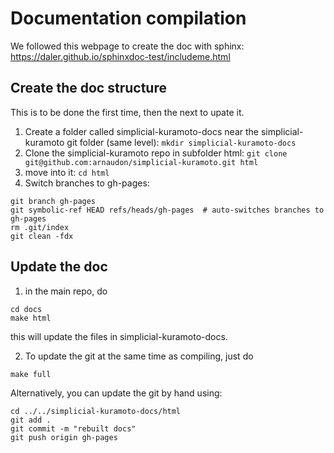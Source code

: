 

# Documentation compilation
We followed this webpage to create the doc with sphinx: https://daler.github.io/sphinxdoc-test/includeme.html

## Create the doc structure
This is to be done the first time, then the next to upate it. 
1) Create a folder called simplicial-kuramoto-docs near the simplicial-kuramoto git folder (same level):
```mkdir simplicial-kuramoto-docs```
2) Clone the simplicial-kuramoto repo in subfolder html: 
```git clone git@github.com:arnaudon/simplicial-kuramoto.git html```
3) move into it: 
```cd html```
4) Switch branches to gh-pages:
```
git branch gh-pages
git symbolic-ref HEAD refs/heads/gh-pages  # auto-switches branches to gh-pages
rm .git/index
git clean -fdx
```

## Update the doc
1) in the main repo, do
```
cd docs
make html
```
this will update the files in simplicial-kuramoto-docs. 

2) To update the git at the same time as compiling, just do 
```
make full
```

Alternatively, you can update the git by hand using:
```
cd ../../simplicial-kuramoto-docs/html
git add .
git commit -m "rebuilt docs"
git push origin gh-pages
```
